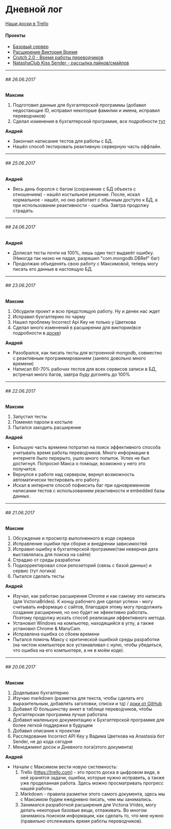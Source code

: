 Дневной лог
===========

[Наши доски в Trello](https://trello.com/result_project)

#### Проекты
* [Базовый сервер](server.md)
* [Расширение Виктория Время](victoria_time_ext.md)
* [Crutch 2.0 - Время работы переводчиков](crutch.md)
* [NatashaClub Kiss Sender - рассылка лайков/смайлов](ncks.md)

---
###### ## 26.06.2017
**Максим**
1. Подготовил данные для бухгалтерской программы (добавил недостающие ID, исправил некоторые фамилии и имена, исправил переводчиков)
1. Сделал изменения в бухгалтерской программе, все подробности [тут](https://trello.com/b/GnOke6fG/accountant)

**Андрей**
* Закончил написание тестов для работы с БД.
* Нашёл способ тестировать реактивную серверную часть оффлайн.
---
###### ## 25.06.2017
**Андрей**
* Весь день боролся с багом (сохранение с БД объекта с отношением) - нашёл костыльное решение. После, искал нормальное - нашёл, но оно работает с обычным доступо к БД, а при использовании реактивности - ошибка. Завтра продолжу страдать.

---

###### ## 24.06.2017
**Андрей**
* Дописал тесты почти на 100%, лишь один тест выдаеёт ошибку. (Никогда так низко не падал, разрешил "com.mongodb.DBRef" баг)
* Продолжаю объеденять свою работу с Максимовой, теперь могу писать его данные в настоящую БД.

---
###### ## 23.06.2017
**Максим**
1. Обсудили проект и всю предстоящую работу. Ну и денек нас ждет
2. Исправил бухгалтерию по чарму
2. Нашел проблему Incorrect Api Key не только у Цветкова
2. Сделал много изменений в расширении для виктории(все подробности в [доске](https://trello.com/b/NBksf2qa))


**Андрей**
* Разобрался, как писать тесты для встроенной mongodb, совместно с реактивным программированием (заняло довольно много времени)
* Написал 60-70% рабочих тестов для всех сервисов записи в БД, встречал много багов, завтра буду догонять до 100% 
---
###### ## 22.06.2017
**Максим**
1. Запустил тесты
1. Поменял пароли в костыле
1. Пытался закодить расширение


**Андрей**
* Большую часть времени потратил на поиск эффективного способа учитывать время работы переводчиков. Много информации в интернете было перерыто, ушло много попыток. Успех не был достигнул. Попросил Макса о помощи, возможно у него это получится. 
* Вернулся к работе над сервером, вернул возможность автоматически тестировать его работу. 
* Искал в интернете способ пофиксить баг при одновременном написании тестов с использованием реактивности и embedded базы данных. 

---
###### ## 21.06.2017
**Максим**
1. Обсуждение и просмотр выполненного в коде сервера
1. Исправление ошибки при сборке и внедрении зависимостей
1. Исправил ошибку в бухгалтерской программе(там неверная дата выставлялась для поиска на сайте)
1. Страдаю от среды разработки
1. Подкорректировал слои репозиторий (связь с базой данных) и сервис (тут логика)
1. Пытался сделать тесты


**Андрей**
* Изучал, как работаю расширения Chrome и как самому это написать (для VıctorıaBrides). К концу рабочего дня сделал успехи - могу считывать информацю с сайтов, благодаря этому могу продолжить создание расширения, но оно будет не эфеективно работать. Поэтому продолжу искать способ реализации эффективного метода.
* Установил Windows на компьютер, находящийся в углу, а также установил Chrome & ManyCam. 
* Исправлена ошибка со сбоем времени
* Пытался помочь Максу с критической ошибкой среды разработки (на чистом компьютере все устанавливал с нулю, чтобы убедиться, что ошибка на его компьютере, а не в моём коде).

---

###### ## 20.06.2017

**Максим**
1. Доделываю бухгалтерию
1. Изучаю markdown (разметка для текста, чтобы сделать его выразительным, добавлять заголовки, списки и тд) / 
[доки от GitHub](https://guides.github.com/features/mastering-markdown/)
1. Добавил ID большинству анкет в таблице переводчиков, чтобы бухгалтерская программа лучше работала
1. Добавил маленькую документацию к Бухгалтерской программе для более легкой поддержки в будущем
1. Добавил описание к проектам
1. Расследование Incorrect API Key у Вадима Цветкова на Anastasia бот Sender, не до кода сегодня
1. Менеджмент досок и Дневного лога(этого документа)

**Андрей**
* Начали с Максимом вести новую системность:
  1. Trello (https://trello.com) - это просто доска в цыфровом виде, 
  в ней хранятся задачи, ошибки, которые нужно исправить, а также уже проделанная работа. 
  Здесь можно просматривать прогресс нашей работы.
  2. Markdown - правила разметки этого самого документа,
   здесь мы с Максимом будем ежедневно писать, чем мы занимались.
  3. Занимался разработкой расширения для Vıctorıa Vrides, могу делать некоторые базовые вещи,
   отлаживать. Во многом занимаюсь поиском информации, как сделать то, что мне нужно
    (правильно отслеживать время работы переводчиков).

